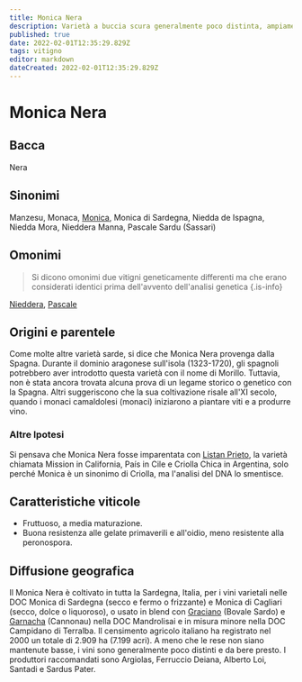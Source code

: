 ```yaml
---
title: Monica Nera
description: Varietà a buccia scura generalmente poco distinta, ampiamente coltivata nell'isola italiana di Sardegna e prodotta in una varietà di stili.
published: true
date: 2022-02-01T12:35:29.829Z
tags: vitigno
editor: markdown
dateCreated: 2022-02-01T12:35:29.829Z
---
```


# Monica Nera

## Bacca
Nera

## Sinonimi
Manzesu, Monaca, [Monica](/vitigni/Italia/bacca-nera/monica), Monica di Sardegna, Niedda de Ispagna, Niedda Mora, Nieddera Manna, Pascale Sardu (Sassari)

## Omonimi
> Si dicono omonimi due vitigni geneticamente differenti ma che erano considerati identici prima dell'avvento dell'analisi genetica
{.is-info}

[Nieddera](/vitigni/Italia/bacca-nera/nieddera), [Pascale](/vitigni/Italia/bacca-nera/pascale)

## Origini e parentele
Come molte altre varietà sarde, si dice che Monica Nera provenga dalla Spagna. Durante il dominio aragonese sull'isola (1323-1720), gli spagnoli potrebbero aver introdotto questa varietà con il nome di Morillo. Tuttavia, non è stata ancora trovata alcuna prova di un legame storico o genetico con la Spagna. Altri suggeriscono che la sua coltivazione risale all'XI secolo, quando i monaci camaldolesi (monaci) iniziarono a piantare viti e a produrre vino.

### Altre Ipotesi

Si pensava che Monica Nera fosse imparentata con [Listan Prieto](/vitigni/Spagna/bacca-nera/listan-prieto), la varietà chiamata Mission in California, País in Cile e Criolla Chica in Argentina, solo perché Monica è un sinonimo di Criolla, ma l'analisi del DNA lo smentisce.


## Caratteristiche viticole
- Fruttuoso, a media maturazione. 
- Buona resistenza alle gelate primaverili e all'oidio, meno resistente alla peronospora.

## Diffusione geografica

Il Monica Nera è coltivato in tutta la Sardegna, Italia, per i vini varietali nelle DOC Monica di Sardegna (secco e fermo o frizzante) e Monica di Cagliari (secco, dolce o liquoroso), o usato in blend con [Graciano](/vitigni/Spagna/bacca-nera/graciano) (Bovale Sardo) e [Garnacha](/vitigni/Spagna/bacca-nera/garnacha) (Cannonau) nella DOC Mandrolisai e in misura minore nella DOC Campidano di Terralba. Il censimento agricolo italiano ha registrato nel 2000 un totale di 2.909 ha (7.199 acri). A meno che le rese non siano mantenute basse, i vini sono generalmente poco distinti e da bere presto. I produttori raccomandati sono Argiolas, Ferruccio Deiana, Alberto Loi, Santadi e Sardus Pater.